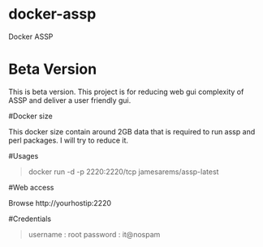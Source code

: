 # docker-assp
Docker ASSP

# Beta Version

This is beta version. This project is for reducing web gui complexity of ASSP and deliver a user friendly gui.

#Docker size

This docker size contain around 2GB data that is required to run assp and perl packages. I will try to reduce it.

#Usages

>docker run -d -p 2220:2220/tcp jamesarems/assp-latest

#Web access

Browse http://yourhostip:2220

#Credentials

>username : root
>password : it@nospam


